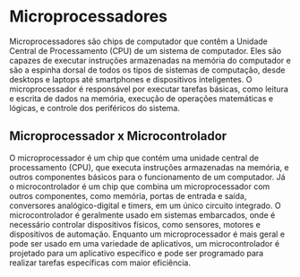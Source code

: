 # Microprocessadores
Microprocessadores são chips de computador que contêm a Unidade Central de Processamento (CPU) de um sistema de computador. Eles são capazes de executar instruções armazenadas na memória do computador e são a espinha dorsal de todos os tipos de sistemas de computação, desde desktops e laptops até smartphones e dispositivos inteligentes. O microprocessador é responsável por executar tarefas básicas, como leitura e escrita de dados na memória, execução de operações matemáticas e lógicas, e controle dos periféricos do sistema.

## Microprocessador x Microcontrolador
O microprocessador é um chip que contém uma unidade central de processamento (CPU), que executa instruções armazenadas na memória, e outros componentes básicos para o funcionamento de um computador. Já o microcontrolador é um chip que combina um microprocessador com outros componentes, como memória, portas de entrada e saída, conversores analógico-digital e timers, em um único circuito integrado. O microcontrolador é geralmente usado em sistemas embarcados, onde é necessário controlar dispositivos físicos, como sensores, motores e dispositivos de automação. Enquanto um microprocessador é mais geral e pode ser usado em uma variedade de aplicativos, um microcontrolador é projetado para um aplicativo específico e pode ser programado para realizar tarefas específicas com maior eficiência.